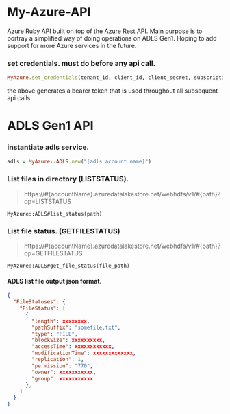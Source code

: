 # My-Azure-API
Azure Ruby API built on top of the Azure Rest API. Main purpose is to portray a simplified way of doing operations on ADLS Gen1. Hoping to add support for more Azure services in the future.

### set credentials. must do before any api call.
```ruby
MyAzure.set_credentials(tenant_id, client_id, client_secret, subscription_id)
```
the above generates a bearer token that is used throughout all subsequent api calls.

# ADLS Gen1 API
### instantiate adls service.
```ruby
adls = MyAzure::ADLS.new("[adls account name]")
```

### List files in directory (LISTSTATUS).
> https://#{accountName}.azuredatalakestore.net/webhdfs/v1/#{path}?op=LISTSTATUS
```
MyAzure::ADLS#list_status(path)
```
### List file status. (GETFILESTATUS)
> https://#{accountName}.azuredatalakestore.net/webhdfs/v1/#{path}?op=GETFILESTATUS
```
MyAzure::ADLS#get_file_status(file_path)
```

#### ADLS list file output json format.
```json
{
  "FileStatuses": {
    "FileStatus": [
      {
        "length": xxxxxxxx,
        "pathSuffix": "somefile.txt",
        "type": "FILE",
        "blockSize": xxxxxxxxxx,
        "accessTime": xxxxxxxxxxxx,
        "modificationTime": xxxxxxxxxxxxx,
        "replication": 1,
        "permission": "770",
        "owner": xxxxxxxxxxx,
        "group": xxxxxxxxxxx
      },
    ]
  }
}
```
